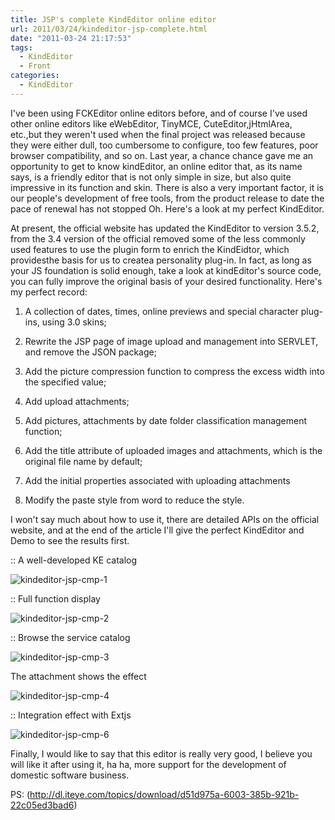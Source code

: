 ```yaml
---
title: JSP's complete KindEditor online editor
url: 2011/03/24/kindeditor-jsp-complete.html
date: "2011-03-24 21:17:53"
tags: 
  - KindEditor
  - Front
categories:
  - KindEditor
---
```


I've been using FCKEditor online editors before, and of course I've used other   online editors like eWebEditor, TinyMCE, CuteEditor,jHtmlArea, etc.,but they weren't used when the final project was released because they were either dull, too cumbersome to configure, too few features, poor browser compatibility, and so on. Last year, a chance chance gave me an opportunity to get to know kindEditor,   an online editor that, as its name says, is a friendly editor that is not only simple in size, but also quite impressive in its function and skin. There is also a very important factor, it is our people's development of free tools, from the product release to date the pace of renewal has not stopped Oh. Here's a look at my perfect KindEditor.  

<!--more-->

At present, the official website has updated the KindEditor to version 3.5.2, from the 3.4 version of the official removed some of the less commonly used features to use the plugin form to enrich the KindEidtor, which providesthe basis for us to createa personality plug-in. In fact, as long as your JS foundation is solid enough, take a look at kindEditor's source code, you can fully improve the original basis of your desired functionality. Here's my perfect record:

1. A collection of dates, times, online previews and special character plug-ins, using 3.0 skins;

2. Rewrite the JSP page of image upload and management into SERVLET, and remove the JSON package;

3. Add the picture compression function to compress the excess width into the specified value;

4. Add upload attachments;
 
5. Add pictures, attachments by date folder classification management function;

6. Add the title attribute of uploaded images and attachments, which is the original file name by default;

7. Add the initial properties associated with uploading attachments

8. Modify the paste style from word to reduce the style.

I won't say much about how to use it, there are detailed APIs on   the official website, and at the end of the article I'll give the perfect KindEditor and Demo to see the results first. 

:: A well-developed KE catalog

![kindeditor-jsp-cmp-1](//siteimgs.cn-sh2.ufileos.com/2011/03-24-kindeditor-jsp-cmp-1.png)

:: Full function display

![kindeditor-jsp-cmp-2](//siteimgs.cn-sh2.ufileos.com/2011/03-24-kindeditor-jsp-cmp-2.png)

:: Browse the service catalog

![kindeditor-jsp-cmp-3](//siteimgs.cn-sh2.ufileos.com/2011/03-24-kindeditor-jsp-cmp-3.png)

The attachment shows the effect

![kindeditor-jsp-cmp-4](//siteimgs.cn-sh2.ufileos.com/2011/03-24-kindeditor-jsp-cmp-4.png)

:: Integration effect with Extjs 

![kindeditor-jsp-cmp-6](//siteimgs.cn-sh2.ufileos.com/2011/03-24-kindeditor-jsp-cmp-6.png)

Finally, I would like to say that this editor is really very good, I believe you will like it after using it, ha ha, more support for the development of domestic software business.

PS: (http://dl.iteye.com/topics/download/d51d975a-6003-385b-921b-22c05ed3bad6)